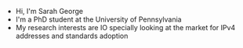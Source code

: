 - Hi, I'm Sarah George 
- I'm a PhD student at the University of Pennsylvania
- My research interests are IO specially looking at the market for IPv4 addresses and standards adoption

